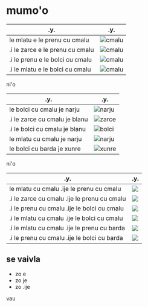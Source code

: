 # mumo'o

| .y.                             | .y.                         |
|---------------------------------|-----------------------------|
| le mlatu e le prenu cu cmalu    | ![cmalu](pixra/cmalu-1.jpg) |
| .i le zarce e le prenu cu cmalu | ![cmalu](pixra/cmalu-2.jpg) |
| .i le prenu e le bolci cu cmalu | ![cmalu](pixra/cmalu-3.jpg) |
| .i le mlatu e le bolci cu cmalu | ![cmalu](pixra/cmalu-4.jpg) |


ni'o

| .y.                           | .y.                            |
|-------------------------------|--------------------------------|
| le bolci cu cmalu je narju    | ![narju](pixra/bolci-3.jpg)    |
| .i le zarce cu cmalu je blanu | ![zarce](pixra/cmakarce-1.jpg) |
| .i le bolci cu cmalu je blanu | ![bolci](pixra/cmalu-3.jpg)    |
| le mlatu cu cmalu je narju    | ![narju](pixra/cmalu-1.jpg)    |
| le bolci cu barda je xunre    | ![xunre](pixra/bolci-8.jpg)    |


ni'o

| .y.                                         | .y.                     |
|---------------------------------------------|-------------------------|
| le mlatu cu cmalu .ije le prenu cu cmalu    | ![](pixra/cmalu-1.jpg)  |
| .i le zarce cu cmalu .ije le prenu cu cmalu | ![](pixra/cmalu-2.jpg)  |
| .i le prenu cu cmalu .ije le bolci cu cmalu | ![](pixra/cmalu-3.jpg)  |
| .i le mlatu cu cmalu .ije le bolci cu cmalu | ![](pixra/cmalu-4.jpg)  |
| .i le mlatu cu cmalu .ije le prenu cu barda | ![](pixra/mlatu-12.jpg) |
| .i le prenu cu cmalu .ije le bolci cu barda | ![](pixra/bolci-12.jpg) |


## se vaivla

* zo e
* zo je
* zo .ije


vau
